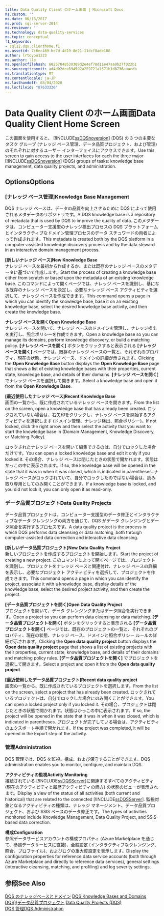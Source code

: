 ```yaml
---
title: Data Quality Client のホーム画面 | Microsoft Docs
ms.custom: ''
ms.date: 06/13/2017
ms.prod: sql-server-2014
ms.reviewer: ''
ms.technology: data-quality-services
ms.topic: conceptual
f1_keywords:
- sql12.dqs.clienthome.f1
ms.assetid: 7c6ec469-bc7d-4d19-8e21-11dcf8ade108
author: lrtoyou1223
ms.author: lle
ms.openlocfilehash: 68257048530389d2e4ef78d11e47aa9b27f022b1
ms.sourcegitcommit: ad4d92dce894592a259721a1571b1d8736abacdb
ms.translationtype: MT
ms.contentlocale: ja-JP
ms.lasthandoff: 08/04/2020
ms.locfileid: "87633326"
---
```

# <a name="data-quality-client-home-screen"></a><span data-ttu-id="c0364-102">Data Quality Client のホーム画面</span><span class="sxs-lookup"><span data-stu-id="c0364-102">Data Quality Client Home Screen</span></span>
  <span data-ttu-id="c0364-103">この画面を使用すると、 [!INCLUDE[ssDQSnoversion](../includes/ssdqsnoversion-md.md)] (DQS) の 3 つの主要なタスク グループ (ナレッジ ベース管理、データ品質プロジェクト、および管理) のそれぞれに対するユーザー インターフェイスにアクセスできます。</span><span class="sxs-lookup"><span data-stu-id="c0364-103">Use this screen to gain access to the user interfaces for each the three major [!INCLUDE[ssDQSnoversion](../includes/ssdqsnoversion-md.md)] (DQS) groups of tasks: knowledge base management, data quality projects, and administration.</span></span>  
  
## <a name="options"></a><span data-ttu-id="c0364-104">Options</span><span class="sxs-lookup"><span data-stu-id="c0364-104">Options</span></span>  
  
### <a name="knowledge-base-management"></a><span data-ttu-id="c0364-105">[ナレッジ ベース管理]</span><span class="sxs-lookup"><span data-stu-id="c0364-105">Knowledge Base Management</span></span>  
 <span data-ttu-id="c0364-106">DQS ナレッジ ベースは、データの品質を向上させるために DQS によって使用されるメタデータのリポジトリです。</span><span class="sxs-lookup"><span data-stu-id="c0364-106">A DQS knowledge base is a repository of metadata that is used by DQS to improve the quality of data.</span></span> <span data-ttu-id="c0364-107">このメタデータは、コンピューター支援型のナレッジ検出プロセスの DQS プラットフォームとインタラクティブなドメイン管理プロセスのデータ スチュワードの両者によって作成されます。</span><span class="sxs-lookup"><span data-stu-id="c0364-107">This metadata is created both by the DQS platform in a computer-assisted knowledge discovery process and by the data steward in an interactive domain management process.</span></span>  
  
 <span data-ttu-id="c0364-108">**[新しいナレッジ ベース]**</span><span class="sxs-lookup"><span data-stu-id="c0364-108">**New Knowledge Base**</span></span>  
 <span data-ttu-id="c0364-109">ナレッジ ベースを最初から作成するか、または既存のナレッジ ベースのメタデータに基づいて作成します。</span><span class="sxs-lookup"><span data-stu-id="c0364-109">Start the process of creating a knowledge base either from scratch or based upon the metadata of an existing knowledge base.</span></span> <span data-ttu-id="c0364-110">このコマンドによって開くページでは、ナレッジ ベースを識別し、基になる既存のナレッジ ベースを決定し、必要なナレッジ ベース アクティビティを選択して、ナレッジ ベースを作成できます。</span><span class="sxs-lookup"><span data-stu-id="c0364-110">This command opens a page in which you can identify the knowledge base, base it on an existing knowledge base, select the desired knowledge base activity, and then create the knowledge base.</span></span>  
  
 <span data-ttu-id="c0364-111">**ナレッジ ベースを開く**</span><span class="sxs-lookup"><span data-stu-id="c0364-111">**Open Knowledge Base**</span></span>  
 <span data-ttu-id="c0364-112">ナレッジ ベースを開いて、ナレッジ ベースのドメインを管理し、ナレッジ検出を実行し、照合ポリシーを作成できます。</span><span class="sxs-lookup"><span data-stu-id="c0364-112">Open a knowledge base so you can manage its domains, perform knowledge discovery, or build a matching policy.</span></span> <span data-ttu-id="c0364-113">**[ナレッジ ベースを開く]** ボタンをクリックすると表示される **[ナレッジ ベースを開く]** ページでは、既存のナレッジ ベースの一覧と、それぞれのプロパティ、現在の状態、ナレッジ ベース、ドメインの詳細が示されます。</span><span class="sxs-lookup"><span data-stu-id="c0364-113">Clicking the **Open Knowledge Base** button displays the **Open Knowledge Base** page that shows a list of existing knowledge bases with their properties, current state, knowledge base, and details of their domains.</span></span> <span data-ttu-id="c0364-114">**[ナレッジ ベースを開く]** でナレッジ ベースを選択して開きます。</span><span class="sxs-lookup"><span data-stu-id="c0364-114">Select a knowledge base and open it from the **Open Knowledge Base**.</span></span>  
  
 <span data-ttu-id="c0364-115">**[最近使用したナレッジ ベース]**</span><span class="sxs-lookup"><span data-stu-id="c0364-115">**Recent Knowledge Base**</span></span>  
 <span data-ttu-id="c0364-116">画面の一覧から、既に作成されているナレッジ ベースを開きます。</span><span class="sxs-lookup"><span data-stu-id="c0364-116">From the list on the screen, open a knowledge base that has already been created.</span></span> <span data-ttu-id="c0364-117">ロックされていない場合は、右矢印をクリックし、ナレッジ ベースを開始するアクティビティを選択します (ドメイン管理、ナレッジ検出、照合ポリシー)。</span><span class="sxs-lookup"><span data-stu-id="c0364-117">If not locked, click the right arrow and then select the activity that you want to start the knowledge base in (Domain Management, Knowledge Discovery, or Matching Policy).</span></span>  
  
 <span data-ttu-id="c0364-118">ロックされたナレッジ ベースを開いて編集できるのは、自分でロックした場合だけです。</span><span class="sxs-lookup"><span data-stu-id="c0364-118">You can open a locked knowledge base and edit it only if you locked it.</span></span> <span data-ttu-id="c0364-119">その場合、ナレッジ ベースは閉じたときの状態で開かれます。状態はかっこの中に表示されます。</span><span class="sxs-lookup"><span data-stu-id="c0364-119">If so, the knowledge base will be opened in the state that it was in when it was closed, which is indicated in parentheses.</span></span> <span data-ttu-id="c0364-120">ナレッジ ベースがロックされていて、自分でロックしたのではない場合は、読み取り専用としてのみ開くことができます。</span><span class="sxs-lookup"><span data-stu-id="c0364-120">If a knowledge base is locked, and you did not lock it, you can only open it as read-only.</span></span>  
  
### <a name="data-quality-projects"></a><span data-ttu-id="c0364-121">データ品質プロジェクト</span><span class="sxs-lookup"><span data-stu-id="c0364-121">Data Quality Projects</span></span>  
 <span data-ttu-id="c0364-122">データ品質プロジェクトは、コンピューター支援型のデータ修正とインタラクティブなデータ クレンジングの両方を通じて、DQS がデータ クレンジングとデータ照合を実行するプロセスです。</span><span class="sxs-lookup"><span data-stu-id="c0364-122">A data quality project is the process in which DQS performs data cleansing or data matching, both through computer-assisted data correction and interactive data cleansing.</span></span>  
  
 <span data-ttu-id="c0364-123">**[新しいデータ品質プロジェクト]**</span><span class="sxs-lookup"><span data-stu-id="c0364-123">**New Data Quality Project**</span></span>  
 <span data-ttu-id="c0364-124">新しいプロジェクトを作成するプロジェクトを開始します。</span><span class="sxs-lookup"><span data-stu-id="c0364-124">Start the project of creating a new project.</span></span> <span data-ttu-id="c0364-125">このコマンドによって開くページでは、プロジェクトを識別し、プロジェクトをナレッジ ベースと関連付け、ナレッジ ベースの詳細を表示し、必要なプロジェクト アクティビティを選択して、プロジェクトを作成できます。</span><span class="sxs-lookup"><span data-stu-id="c0364-125">This command opens a page in which you can identify the project, associate it with a knowledge base, display details of the knowledge base, select the desired project activity, and then create the project.</span></span>  
  
 <span data-ttu-id="c0364-126">**[データ品質プロジェクトを開く]**</span><span class="sxs-lookup"><span data-stu-id="c0364-126">**Open Data Quality Project**</span></span>  
 <span data-ttu-id="c0364-127">プロジェクトを開いて、データ クレンジングまたはデータ照合を実行できます。</span><span class="sxs-lookup"><span data-stu-id="c0364-127">Open a project so you can perform data cleansing or data matching.</span></span> <span data-ttu-id="c0364-128">**[データ品質プロジェクトを開く]** ボタンをクリックすると表示される **[データ品質プロジェクトを開く]** ページでは、既存のプロジェクトの一覧と、それぞれのプロパティ、現在の状態、ナレッジ ベース、ドメインと照合ポリシー ルールの詳細が示されます。</span><span class="sxs-lookup"><span data-stu-id="c0364-128">Clicking the **Open data quality project** button displays the **Open data quality project** page that shows a list of existing projects with their properties, current state, knowledge base, and details of their domains and matching policy rules.</span></span> <span data-ttu-id="c0364-129">**[データ品質プロジェクトを開く]** でプロジェクトを選択して開きます。</span><span class="sxs-lookup"><span data-stu-id="c0364-129">Select a project and open it from the **Open data quality project**.</span></span>  
  
 <span data-ttu-id="c0364-130">**[最近使用したデータ品質プロジェクト]**</span><span class="sxs-lookup"><span data-stu-id="c0364-130">**Recent data quality project**</span></span>  
 <span data-ttu-id="c0364-131">画面の一覧から、既に作成されているプロジェクトを選択します。</span><span class="sxs-lookup"><span data-stu-id="c0364-131">From the list on the screen, select a project that has already been created.</span></span> <span data-ttu-id="c0364-132">ロックされているプロジェクトは、自分でロックした場合にのみ開くことができます。</span><span class="sxs-lookup"><span data-stu-id="c0364-132">You can open a locked project only if you locked it.</span></span> <span data-ttu-id="c0364-133">その場合、プロジェクトは閉じたときの状態で開かれます。状態はかっこの中に表示されます。</span><span class="sxs-lookup"><span data-stu-id="c0364-133">If so, the project will be opened in the state that it was in when it was closed, which is indicated in parentheses.</span></span> <span data-ttu-id="c0364-134">プロジェクトが完了している場合は、アクティビティのエクスポート手順で開かれます。</span><span class="sxs-lookup"><span data-stu-id="c0364-134">If the project was completed, it will be opened in the Export step of the activity.</span></span>  
  
### <a name="administration"></a><span data-ttu-id="c0364-135">管理</span><span class="sxs-lookup"><span data-stu-id="c0364-135">Administration</span></span>  
 <span data-ttu-id="c0364-136">DQS 管理では、DQS を監視、構成、および保守することができます。</span><span class="sxs-lookup"><span data-stu-id="c0364-136">DQS administration enables you to monitor, configure, and maintain DQS.</span></span>  
  
 <span data-ttu-id="c0364-137">**アクティビティの監視**</span><span class="sxs-lookup"><span data-stu-id="c0364-137">**Activity Monitoring**</span></span>  
 <span data-ttu-id="c0364-138">接続されている [!INCLUDE[ssDQSServer](../includes/ssdqsserver-md.md)]に関連するすべてのアクティビティ (現在のアクティビティと履歴アクティビティの両方) の状態のビューが表示されます。</span><span class="sxs-lookup"><span data-stu-id="c0364-138">Display a view of the status of all activities (both current and historical) that are related to the connected [!INCLUDE[ssDQSServer](../includes/ssdqsserver-md.md)].</span></span> <span data-ttu-id="c0364-139">監視対象となるアクティビティの種類は、ナレッジ マネージメント、データ品質プロジェクト、および SSIS ベースのデータ修正です。</span><span class="sxs-lookup"><span data-stu-id="c0364-139">The types of activities monitored include Knowledge Management, Data Quality Project, and SSIS-based data correction.</span></span>  
  
 <span data-ttu-id="c0364-140">**構成**</span><span class="sxs-lookup"><span data-stu-id="c0364-140">**Configuration**</span></span>  
 <span data-ttu-id="c0364-141">参照データサービスアカウントの構成プロパティ (Azure Marketplace を通じて、参照データサービスに直接)、全般設定 (インタラクティブなクレンジング、照合、プロファイル)、およびログの重大度設定を表示します。</span><span class="sxs-lookup"><span data-stu-id="c0364-141">Display the configuration properties for reference data service accounts (both through Azure Marketplace and directly to reference data services), general settings (interactive cleansing, matching, and profiling) and log severity settings.</span></span>  
  
## <a name="see-also"></a><span data-ttu-id="c0364-142">参照</span><span class="sxs-lookup"><span data-stu-id="c0364-142">See Also</span></span>  
 <span data-ttu-id="c0364-143">[DQS のナレッジベースとドメイン](../../2014/data-quality-services/dqs-knowledge-bases-and-domains.md) </span><span class="sxs-lookup"><span data-stu-id="c0364-143">[DQS Knowledge Bases and Domains](../../2014/data-quality-services/dqs-knowledge-bases-and-domains.md) </span></span>  
 <span data-ttu-id="c0364-144">[DQS&#41;&#40;データ品質プロジェクト](../../2014/data-quality-services/data-quality-projects-dqs.md) </span><span class="sxs-lookup"><span data-stu-id="c0364-144">[Data Quality Projects &#40;DQS&#41;](../../2014/data-quality-services/data-quality-projects-dqs.md) </span></span>  
 [<span data-ttu-id="c0364-145">DQS 管理</span><span class="sxs-lookup"><span data-stu-id="c0364-145">DQS Administration</span></span>](../../2014/data-quality-services/dqs-administration.md)  
  
  
